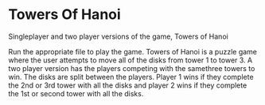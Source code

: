 # Towers Of Hanoi
Singleplayer and two player versions of the game, Towers of Hanoi

Run the appropriate file to play the game.
Towers of Hanoi is a puzzle game where the user attempts to move all of the disks from tower 1 to tower 3.
A two player version has the players competing with the samethree towers to win.
The disks are split between the players.
Player 1 wins if they complete the 2nd or 3rd tower with all the disks and player 2 wins if they complete the 1st or second tower with all the disks.
